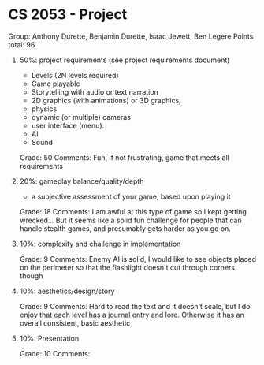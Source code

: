 # CS 2053 - Project
Group: Anthony Durette, Benjamin Durette, Isaac Jewett, Ben Legere
Points total: 96

1. 50%: project requirements (see project requirements document)
    + Levels (2N levels required)
    + Game playable 
    + Storytelling with audio or text narration
    + 2D graphics (with animations) or 3D graphics, 
    + physics
    + dynamic (or multiple) cameras
    + user interface (menu). 
    + AI
    + Sound
    
    Grade: 50
    Comments:  Fun, if not frustrating, game that meets all requirements

2. 20%: gameplay balance/quality/depth
     + a subjective assessment of your game, based upon playing it

    Grade: 18
    Comments:  I am awful at this type of game so I kept getting wrecked... But it seems like a solid fun challenge for people that can handle stealth games, and presumably gets harder as you go on.


3. 10%: complexity and challenge in implementation
	
	Grade: 9
    Comments: Enemy AI is solid, I would like to see objects placed on the perimeter so that the flashlight doesn't cut through corners though

4. 10%: aesthetics/design/story

    Grade: 9
    Comments: Hard to read the text and it doesn't scale, but I do enjoy that each level has a journal entry and lore. Otherwise it has an overall consistent, basic aesthetic

5. 10%: Presentation

    Grade: 10
    Comments: 

